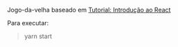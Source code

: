Jogo-da-velha baseado em [Tutorial: Introdução ao React](https://pt-br.reactjs.org/tutorial/tutorial.html)

Para executar:
> yarn start
